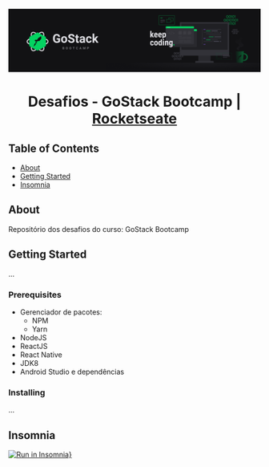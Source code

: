 <p align="center" style="background: ">
  <a href="" rel="noopener">
 <img width=838px src="./files-readme/banner.png" alt="Project logo"></a>
</p>
<div align="center">
<h1>Desafios - GoStack Bootcamp | <a href="https://rocketseat.com.br/" rel="noopener">Rocketseate</a></h1>
</div>

## Table of Contents

- [About](#about)
- [Getting Started](#getting_started)
- [Insomnia](#insomnia)

## About <a name = "about"></a>

Repositório dos desafios do curso: GoStack Bootcamp

## Getting Started <a name = "getting_started"></a>

...
### Prerequisites

* Gerenciador de pacotes:
  * NPM
  * Yarn
* NodeJS
* ReactJS
* React Native
* JDK8
* Android Studio e dependências

### Installing

...
## Insomnia <a name = "insomnia"></a>
[![Run in Insomnia}](https://insomnia.rest/images/run.svg)](https://insomnia.rest/run/?label=Desafios%20GoStack&uri=https%3A%2F%2Fraw.githubusercontent.com%2FFabianoFPS%2Fgostack-desafios%2Fmain%2Ffiles-readme%2FInsomnia.json)

